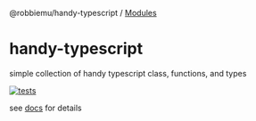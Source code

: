 @robbiemu/handy-typescript / [Modules](modules.md)

# handy-typescript
simple collection of handy typescript class, functions, and types

[![tests](https://github.com/robbiemu/handy-typescript/actions/workflows/jest.yml/badge.svg?branch=main)](https://github.com/robbiemu/handy-typescript/actions/workflows/jest.yml)

see [docs](https://robbiemu.github.io/handy-typescript/modules.html) for details
